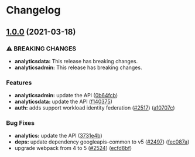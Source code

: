 # Changelog

## [1.0.0](https://www.github.com/googleapis/google-api-nodejs-client/compare/analytics-v0.1.0...analytics-v1.0.0) (2021-03-18)


### ⚠ BREAKING CHANGES

* **analyticsdata:** This release has breaking changes.
* **analyticsadmin:** This release has breaking changes.

### Features

* **analyticsadmin:** update the API ([0b64fcb](https://www.github.com/googleapis/google-api-nodejs-client/commit/0b64fcb5697b4f55f57df3ec21aadb4f6eccd812))
* **analyticsdata:** update the API ([f140375](https://www.github.com/googleapis/google-api-nodejs-client/commit/f1403753f3cccc5bae4b1f77fd842c769329d5cb))
* **auth:** adds support workload identity federation ([#2517](https://www.github.com/googleapis/google-api-nodejs-client/issues/2517)) ([a10707c](https://www.github.com/googleapis/google-api-nodejs-client/commit/a10707c477759e7c9ef6360a2fe800856fb600c1))


### Bug Fixes

* **analytics:** update the API ([3731e4b](https://www.github.com/googleapis/google-api-nodejs-client/commit/3731e4bb328720e1beb8a318e6ca5fd5c622ee6d))
* **deps:** update dependency googleapis-common to v5 ([#2497](https://www.github.com/googleapis/google-api-nodejs-client/issues/2497)) ([fec087a](https://www.github.com/googleapis/google-api-nodejs-client/commit/fec087abcf3d994dd41c3ffa0a0c12b1f9f09dae))
* upgrade webpack from 4 to 5  ([#2524](https://www.github.com/googleapis/google-api-nodejs-client/issues/2524)) ([ecfd8bf](https://www.github.com/googleapis/google-api-nodejs-client/commit/ecfd8bfcd06e1beabff7ec9a8c4000222379eb8d))
